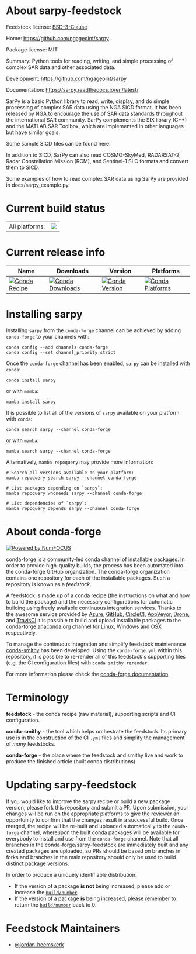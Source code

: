 About sarpy-feedstock
=====================

Feedstock license: [BSD-3-Clause](https://github.com/conda-forge/sarpy-feedstock/blob/main/LICENSE.txt)

Home: https://github.com/ngageoint/sarpy

Package license: MIT

Summary: Python tools for reading, writing, and simple processing of complex SAR data and other associated data.

Development: https://github.com/ngageoint/sarpy

Documentation: https://sarpy.readthedocs.io/en/latest/

SarPy is a basic Python library to read, write, display, and do simple processing of complex SAR data using the
NGA SICD format. It has been released by NGA to encourage the use of SAR data standards throughout the
international SAR community. SarPy complements the SIX library (C++) and the MATLAB SAR Toolbox, which are
implemented in other languages but have similar goals.

Some sample SICD files can be found here.

In addition to SICD, SarPy can also read COSMO-SkyMed, RADARSAT-2, Radar Constellation Mission (RCM), and
Sentinel-1 SLC formats and convert them to SICD.

Some examples of how to read complex SAR data using SarPy are provided in docs/sarpy_example.py.


Current build status
====================


<table><tr><td>All platforms:</td>
    <td>
      <a href="https://dev.azure.com/conda-forge/feedstock-builds/_build/latest?definitionId=14629&branchName=main">
        <img src="https://dev.azure.com/conda-forge/feedstock-builds/_apis/build/status/sarpy-feedstock?branchName=main">
      </a>
    </td>
  </tr>
</table>

Current release info
====================

| Name | Downloads | Version | Platforms |
| --- | --- | --- | --- |
| [![Conda Recipe](https://img.shields.io/badge/recipe-sarpy-green.svg)](https://anaconda.org/conda-forge/sarpy) | [![Conda Downloads](https://img.shields.io/conda/dn/conda-forge/sarpy.svg)](https://anaconda.org/conda-forge/sarpy) | [![Conda Version](https://img.shields.io/conda/vn/conda-forge/sarpy.svg)](https://anaconda.org/conda-forge/sarpy) | [![Conda Platforms](https://img.shields.io/conda/pn/conda-forge/sarpy.svg)](https://anaconda.org/conda-forge/sarpy) |

Installing sarpy
================

Installing `sarpy` from the `conda-forge` channel can be achieved by adding `conda-forge` to your channels with:

```
conda config --add channels conda-forge
conda config --set channel_priority strict
```

Once the `conda-forge` channel has been enabled, `sarpy` can be installed with `conda`:

```
conda install sarpy
```

or with `mamba`:

```
mamba install sarpy
```

It is possible to list all of the versions of `sarpy` available on your platform with `conda`:

```
conda search sarpy --channel conda-forge
```

or with `mamba`:

```
mamba search sarpy --channel conda-forge
```

Alternatively, `mamba repoquery` may provide more information:

```
# Search all versions available on your platform:
mamba repoquery search sarpy --channel conda-forge

# List packages depending on `sarpy`:
mamba repoquery whoneeds sarpy --channel conda-forge

# List dependencies of `sarpy`:
mamba repoquery depends sarpy --channel conda-forge
```


About conda-forge
=================

[![Powered by
NumFOCUS](https://img.shields.io/badge/powered%20by-NumFOCUS-orange.svg?style=flat&colorA=E1523D&colorB=007D8A)](https://numfocus.org)

conda-forge is a community-led conda channel of installable packages.
In order to provide high-quality builds, the process has been automated into the
conda-forge GitHub organization. The conda-forge organization contains one repository
for each of the installable packages. Such a repository is known as a *feedstock*.

A feedstock is made up of a conda recipe (the instructions on what and how to build
the package) and the necessary configurations for automatic building using freely
available continuous integration services. Thanks to the awesome service provided by
[Azure](https://azure.microsoft.com/en-us/services/devops/), [GitHub](https://github.com/),
[CircleCI](https://circleci.com/), [AppVeyor](https://www.appveyor.com/),
[Drone](https://cloud.drone.io/welcome), and [TravisCI](https://travis-ci.com/)
it is possible to build and upload installable packages to the
[conda-forge](https://anaconda.org/conda-forge) [anaconda.org](https://anaconda.org/)
channel for Linux, Windows and OSX respectively.

To manage the continuous integration and simplify feedstock maintenance
[conda-smithy](https://github.com/conda-forge/conda-smithy) has been developed.
Using the ``conda-forge.yml`` within this repository, it is possible to re-render all of
this feedstock's supporting files (e.g. the CI configuration files) with ``conda smithy rerender``.

For more information please check the [conda-forge documentation](https://conda-forge.org/docs/).

Terminology
===========

**feedstock** - the conda recipe (raw material), supporting scripts and CI configuration.

**conda-smithy** - the tool which helps orchestrate the feedstock.
                   Its primary use is in the construction of the CI ``.yml`` files
                   and simplify the management of *many* feedstocks.

**conda-forge** - the place where the feedstock and smithy live and work to
                  produce the finished article (built conda distributions)


Updating sarpy-feedstock
========================

If you would like to improve the sarpy recipe or build a new
package version, please fork this repository and submit a PR. Upon submission,
your changes will be run on the appropriate platforms to give the reviewer an
opportunity to confirm that the changes result in a successful build. Once
merged, the recipe will be re-built and uploaded automatically to the
`conda-forge` channel, whereupon the built conda packages will be available for
everybody to install and use from the `conda-forge` channel.
Note that all branches in the conda-forge/sarpy-feedstock are
immediately built and any created packages are uploaded, so PRs should be based
on branches in forks and branches in the main repository should only be used to
build distinct package versions.

In order to produce a uniquely identifiable distribution:
 * If the version of a package **is not** being increased, please add or increase
   the [``build/number``](https://docs.conda.io/projects/conda-build/en/latest/resources/define-metadata.html#build-number-and-string).
 * If the version of a package **is** being increased, please remember to return
   the [``build/number``](https://docs.conda.io/projects/conda-build/en/latest/resources/define-metadata.html#build-number-and-string)
   back to 0.

Feedstock Maintainers
=====================

* [@jordan-heemskerk](https://github.com/jordan-heemskerk/)

